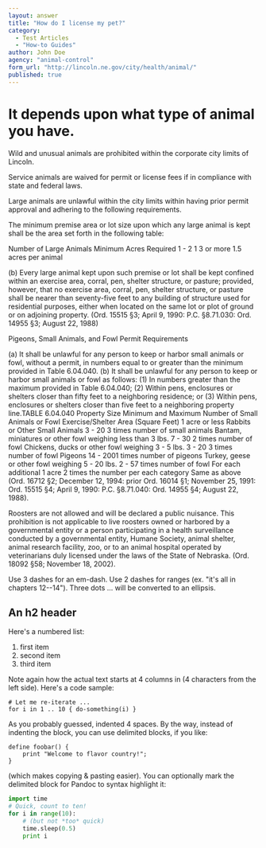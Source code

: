 ```yaml
---
layout: answer
title: "How do I license my pet?"
category: 
  - Test Articles
  - "How-to Guides"
author: John Doe
agency: "animal-control"
form_url: "http://lincoln.ne.gov/city/health/animal/"
published: true
---
```


It depends upon what type of animal you have.
============

Wild and unusual animals are prohibited within the corporate city limits of Lincoln.

Service animals are waived for permit or license fees if in compliance with state and federal laws.

Large animals are unlawful within the city limits within having prior permit approval and adhering to the following requirements. 

The minimum premise area or lot size upon which any large animal is kept shall be 	the area set forth in the following table:

Number of Large Animals Minimum Acres Required
	1 - 2 1
	3 or more 1.5 acres per animal
 
(b) Every large animal kept upon such premise or lot shall be kept confined 		within an exercise area, corral, pen, shelter structure, or pasture; provided, 		however, that no exercise area, corral, pen, shelter structure, or pasture shall 	be nearer than seventy-five feet to any building of structure used for residential 		purposes, either when located on the same lot or plot of ground or on
	adjoining property. (Ord. 15515 §3; April 9, 1990: P.C. §8.71.030: Ord. 14955 §3; 		August 22, 1988)
 
Pigeons, Small Animals, and Fowl Permit Requirements

(a) It shall be unlawful for any person to keep or harbor small animals or fowl, without a
permit, in numbers equal to or greater than the minimum provided in Table 6.04.040.
(b) It shall be unlawful for any person to keep or harbor small animals or fowl as follows:
(1) In numbers greater than the maximum provided in Table 6.04.040;
(2) Within pens, enclosures or shelters closer than fifty feet to a neighboring residence;
or
(3) Within pens, enclosures or shelters closer than five feet to a neighboring property
line.TABLE 6.04.040
Property Size
Minimum and Maximum Number of Small Animals or Fowl Exercise/Shelter Area (Square Feet) 1 acre or less Rabbits or Other Small Animals 3 - 20 3 times number of  small animals Bantam, miniatures or other fowl weighing less than 3 lbs. 7 - 30 2 times number of fowl Chickens, ducks or other fowl weighing 3 - 5 lbs. 3 - 20 3 times number of fowl Pigeons 14 - 2001 times number of pigeons Turkey, geese or other fowl weighing 5 - 20 lbs. 2 - 57 times number of fowl For each additional 1 acre 2 times the number per each category Same as above (Ord. 16712 §2; December 12, 1994: prior Ord. 16014 §1; November 25, 1991: Ord. 15515 §4;
April 9, 1990: P.C. §8.71.040: Ord. 14955 §4; August 22, 1988).

Roosters are not allowed and will be declared a public nuisance. This prohibition is not applicable to live roosters owned or harbored by a governmental entity or a person participating in a health surveillance conducted by a governmental entity, Humane Society, animal shelter, animal research facility, zoo, or to an animal hospital operated by veterinarians duly licensed under the laws of the
State of Nebraska. (Ord. 18092 §58; November 18, 2002).


Use 3 dashes for an em-dash. Use 2 dashes for ranges (ex. "it's all in
chapters 12--14"). Three dots ... will be converted to an ellipsis.



An h2 header
------------

Here's a numbered list:

 1. first item
 2. second item
 3. third item

Note again how the actual text starts at 4 columns in (4 characters
from the left side). Here's a code sample:

    # Let me re-iterate ...
    for i in 1 .. 10 { do-something(i) }

As you probably guessed, indented 4 spaces. By the way, instead of
indenting the block, you can use delimited blocks, if you like:

~~~
define foobar() {
    print "Welcome to flavor country!";
}
~~~

(which makes copying & pasting easier). You can optionally mark the
delimited block for Pandoc to syntax highlight it:

~~~python
import time
# Quick, count to ten!
for i in range(10):
    # (but not *too* quick)
    time.sleep(0.5)
    print i
~~~